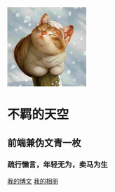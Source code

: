 <div class="indexWrap">
    <div class="logo"><img src="images/logo.png" alt="" /></div>
    <h1 class="h1-index">不羁的天空</h1>
    <h2 class="h2-index">前端兼伪文青一枚</h2>
    <h3 class="h3-index">疏行懒言，年轻无为，卖马为生</h3>
    <p class="p-info">
        <a class="a-link" href="#/">我的博文</a>
        <a class="a-link" href="/photo/indexGallery.html">我的相册</a>
    </p>
</div>
